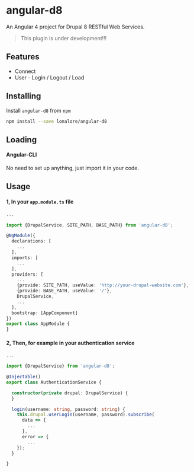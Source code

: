 angular-d8
==========

An Angular 4 project for Drupal 8 RESTful Web Services.

> This plugin is under development!!!

## Features
- Connect
- User - Login / Logout / Load

## Installing

Install `angular-d8` from `npm`
```bash
npm install --save lonalore/angular-d8
```

## Loading

#### Angular-CLI

No need to set up anything, just import it in your code.

## Usage

#### 1, In your `app.module.ts` file

```TypeScript
...

import {DrupalService, SITE_PATH, BASE_PATH} from 'angular-d8';

@NgModule({
  declarations: [
    ...
  ],
  imports: [
    ...
  ],
  providers: [
    ...
    {provide: SITE_PATH, useValue: 'http://your-drupal-website.com'},
    {provide: BASE_PATH, useValue: '/'},
    DrupalService,
    ...
  ],
  bootstrap: [AppComponent]
})
export class AppModule {
}
```

#### 2, Then, for example in your authentication service 

```TypeScript
...

import {DrupalService} from 'angular-d8';

@Injectable()
export class AuthenticationService {

  constructor(private drupal: DrupalService) {
  }

  login(username: string, password: string) {
    this.drupal.userLogin(username, password).subscribe(
      data => {
        ...
      },
      error => {
        ...
    });
  }

}
```
